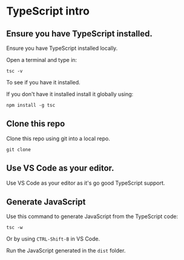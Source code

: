 # TypeScript intro

## Ensure you have TypeScript installed.

Ensure you have TypeScript installed locally.

Open a terminal and type in:

```
tsc -v
```

To see if you have it installed.

If you don't have it installed install it globally using:

```
npm install -g tsc
```

## Clone this repo

Clone this repo using git into a local repo.

`git clone`

## Use VS Code as your editor.

Use VS Code as your editor as it's go good TypeScript support.

## Generate JavaScript

Use this command to generate JavaScript from the TypeScript code:

```
tsc -w
```

Or by using `CTRL-Shift-B` in VS Code.

Run the JavaScript generated in the `dist` folder.









